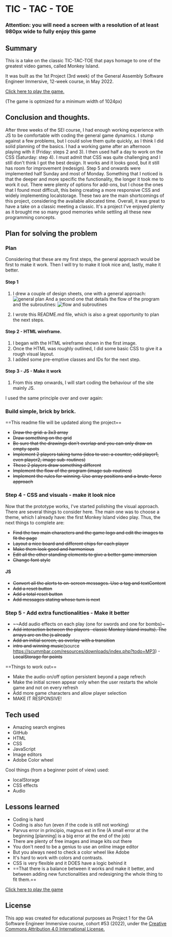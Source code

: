 # TIC - TAC - TOE

### **Attention: you will need a screen with a resolution of at least 980px wide to fully enjoy this game**

## Summary

This is a take on the classic TIC-TAC-TOE that pays homage to one of the greatest video games, called Monkey Island.

It was built as the 1st Project (3rd week) of the General Assembly Software Engineer Immersive, 12-week course, in May 2022.

[Click here to play the game.](https://palvarezimaz.github.io/tic-tac-toe/)

(The game is optmized for a minimum width of 1024px)

## Conclusion and thoughts.

After three weeks of the SEI course, I had enough working experience with JS to be comfortable with coding the general game dynamics. I stump against a few problems, but I could solve them quite quickly, as I think I did solid planning of the basics. I had a working game after an afternoon playing with it (Friday: steps 2 and 3). I then used half a day to work on the CSS (Saturday: step 4). I must admit that CSS was quite challenging and I still don't think I got the best design. It works and it looks good, but it still has room for improvement (redesign). Step 5 and onwards were implemented half Sunday and most of Monday. Something that I noticed is that the deeper and more specific the functionality, the longer it took me to work it out.
There were plenty of options for add-ons, but I chose the ones that I found most difficult, this being creating a more responsive CSS and widely implementing localstorage. These two are the main shortcomings of this project, considering the available allocated time.
Overall, it was great to have a take on a classic meeting a classic. It's a project I've enjoyed plenty as it brought me so many good memories while settling all these new programming concepts.

## Plan for solving the problem

### Plan

Considering that these are my first steps, the general approach would be first to make it work. Then I will try to make it look nice and, lastly, make it better.

#### Step 1

1. I drew a couple of design sheets, one with a general approach:
   ![general plan](./images/general-plan.jpg)
   And a second one that details the flow of the program and the subroutines:
   ![flow and subroutines](./images/sub-routines.jpg)

2. I wrote this README.md file, which is also a great opportunity to plan the next steps.

#### Step 2 - HTML wireframe.

1. I began with the HTML wireframe shown in the first image.
2. Once the HTML was roughly outlined, I did some basic CSS to give it a rough visual layout.
3. I added some pre-emptive classes and IDs for the next step.

#### Step 3 - JS - Make it work

1. From this step onwards, I will start coding the behaviour of the site mainly JS.

I used the same principle over and over again:

### Build simple, brick by brick.

==This readme file will be updated along the project==

- ~~Draw the grid: a 3x3 array~~
- ~~Draw something on the grid~~
- ~~Be sure that the drawings don't overlap and you can only draw on empty spots~~
- ~~Implement 2 players taking turns (idea to use: a counter, odd player1, even player2, image sub-routines)~~
- ~~These 2 players draw something different~~
- ~~Implement the flow of the program (image sub-routines)~~
- ~~Implement the rules for winning. Use array positions and a brute-force approach~~

### Step 4 - CSS and visuals - make it look nice

Now that the prototype works, I've started polishing the visual approach. There are several things to consider here. The main one was to choose a theme, which I already have: the first Monkey Island video play. Thus, the next things to complete are:

- ~~Find the two main characters and the game logo and edit the images to fit the page~~
- ~~Layout a nice board and different chips for each player~~
- ~~Make them look good and harmonious~~
- ~~Edit all the other standing elements to give a better game immersion~~
- ~~Change font style~~

#### JS

- ~~Convert all the alerts to on-screen messages. Use a tag and textContent~~
- ~~Add a reset button~~
- ~~Add a total reset button~~
- ~~Add messages stating whose turn is next~~

### Step 5 - Add extra functionalities - Make it better

- ~~Add audio effects on each play (one for swords and one for bombs)~
- ~~Add interaction between the players -classic Monkey Island insults). The arrays are on the js already~~
- ~~Add an initial screen, as overlay with a transition~~
- ~~intro and winning music~~(source https://scummbar.com/resources/downloads/index.php?todo=MP3) -~~LocalStorage for points~~

==Things to work out==

- Make the audio on/off option persistent beyond a page refrech
- Make the initial screen appear only when the user restarts the whole game and not on every refresh
- Add more game characters and allow player selection
- MAKE IT RESPONSIVE!

## Tech used

- Amazing search engines
- GitHub
- HTML
- CSS
- JavaScript
- Image editors
- Adobe Color wheel

Cool things (from a beginner point of view) used:

- localStorage
- CSS effects
- Audio

## Lessons learned

- Coding is hard
- Coding is also fun (even if the code is still not working)
- Parvus error in principio, magnus est in fine (A small error at the beginning [planning] is a big error at the end of the job)
- There are plenty of free images and image kits out there
- You don't need to be a genius to use an online image editor
- But you always need to check a color wheel like Adobe
- It's hard to work with colors and contrasts.
- CSS is very flexible and it DOES have a logic behind it
- ==That there is a balance between it works and make it better, and between adding new functionalities and redesigning the whole thing to fit them.==

<a href="https://palvarezimaz.github.io/tic-tac-toe/" target="_blank">Click here to play the game</a>

## License

This app was created for educational purposes as Project 1 for the GA Software Engineer Immersive course, cohort #53 (2022), under the <a target="_blank" href="https://creativecommons.org/licenses/by/4.0/">Creative Commons Attribution 4.0 International License.
